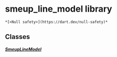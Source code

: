 


# smeup_line_model library






    *[<Null safety>](https://dart.dev/null-safety)*





## Classes

##### [SmeupLineModel](../smeup_models_widgets_smeup_line_model/SmeupLineModel-class.md)



 















